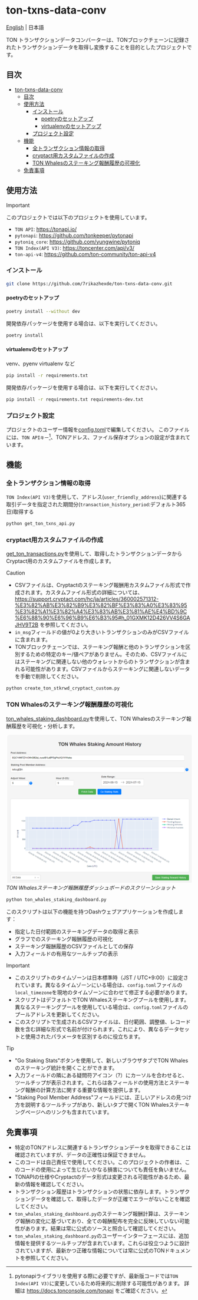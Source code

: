 # ton-txns-data-conv

[English](README.md) | 日本語

TON トランザクションデータコンバーターは、TONブロックチェーンに記録されたトランザクションデータを取得し変換することを目的としたプロジェクトです。

## 目次

- [ton-txns-data-conv](#ton-txns-data-conv)
  - [目次](#目次)
  - [使用方法](#使用方法)
    - [インストール](#インストール)
      - [poetryのセットアップ](#poetryのセットアップ)
      - [virtualenvのセットアップ](#virtualenvのセットアップ)
    - [プロジェクト設定](#プロジェクト設定)
  - [機能](#機能)
    - [全トランザクション情報の取得](#全トランザクション情報の取得)
    - [cryptact用カスタムファイルの作成](#cryptact用カスタムファイルの作成)
    - [TON Whalesのステーキング報酬履歴の可視化](#ton-whalesのステーキング報酬履歴の可視化)
  - [免責事項](#免責事項)

## 使用方法

> [!IMPORTANT]
> このプロジェクトでは以下のプロジェクトを使用しています。
>
> - `TON API`: <https://tonapi.io/>
> - `pytonapi`: <https://github.com/tonkeeper/pytonapi>
> - `pytoniq_core`: <https://github.com/yungwine/pytoniq>
> - `TON Index(API V3)`: <https://toncenter.com/api/v3/>
> - `ton-api-v4`: <https://github.com/ton-community/ton-api-v4>

### インストール

```bash
git clone https://github.com/7rikazhexde/ton-txns-data-conv.git
```

#### poetryのセットアップ

```bash
poetry install --without dev
```

開発依存パッケージを使用する場合は、以下を実行してください。

```bash
poetry install
```

#### virtualenvのセットアップ

venv、pyenv virtualenv など

```bash
pip install -r requirements.txt
```

開発依存パッケージを使用する場合は、以下を実行してください。

```bash
pip install -r requirements.txt requirements-dev.txt
```

### プロジェクト設定

プロジェクトのユーザー情報を[config.toml](./ton_txns_data_conv/config.toml)で編集してください。
このファイルには、`TON APIキー`[^1]、TONアドレス、ファイル保存オプションの設定が含まれています。
[^1]: pytonapiライブラリを使用する際に必要ですが、最新版コードでは`TON Index(API V3)`に変更しているため将来的に削除する可能性があります。
      詳細は <https://docs.tonconsole.com/tonapi> をご確認ください。

## 機能

### 全トランザクション情報の取得

`TON Index(API V3)`を使用して、アドレス(`user_friendly_address`)に関連する取引データを指定された期間分(`transaction_history_period`:デフォルト365日)取得する

```bash
python get_ton_txns_api.py
```

### cryptact用カスタムファイルの作成

[get_ton_transactions.py](./ton_txns_data_conv/get_ton_transactions.py)を使用して、取得したトランザクションデータからCryptact用のカスタムファイルを作成します。

> [!CAUTION]
> - CSVファイルは、Cryptactのステーキング報酬用カスタムファイル形式で作成されます。カスタムファイル形式の詳細については、<https://support.cryptact.com/hc/ja/articles/360002571312-%E3%82%AB%E3%82%B9%E3%82%BF%E3%83%A0%E3%83%95%E3%82%A1%E3%82%A4%E3%83%AB%E3%81%AE%E4%BD%9C%E6%88%90%E6%96%B9%E6%B3%95#h_01GXMK12D426VV4S6GAJHV9T2B> を参照してください。
> - `in_msg`フィールドの値が0より大きいトランザクションのみがCSVファイルに含まれます。
> - TONブロックチェーンでは、ステーキング報酬と他のトランザクションを区別するための特定のキー/値ペアがありません。そのため、CSVファイルにはステーキングに関連しない他のウォレットからのトランザクションが含まれる可能性があります。CSVファイルからステーキングに関連しないデータを手動で削除してください。

```bash
python create_ton_stkrwd_cryptact_custom.py
```

### TON Whalesのステーキング報酬履歴の可視化

[ton_whales_staking_dashboard.py](./ton_txns_data_conv/ton_whales_staking_dashboard.py)を使用して、TON Whalesのステーキング報酬履歴を可視化・分析します。

![TON Whalesステーキング報酬履歴ダッシュボード](.other_data/TON%20Whales%20Staking%20Amount%20History.png)
*TON Whalesステーキング報酬履歴ダッシュボードのスクリーンショット*

```bash
python ton_whales_staking_dashboard.py
```

このスクリプトは以下の機能を持つDashウェブアプリケーションを作成します：

- 指定した日付範囲のステーキングデータの取得と表示
- グラフでのステーキング報酬履歴の可視化
- ステーキング報酬履歴のCSVファイルとしての保存
- 入力フィールドの有用なツールチップの表示

> [!IMPORTANT]
> - このスクリプトのタイムゾーンは日本標準時（JST / UTC+9:00）に設定されています。異なるタイムゾーンにいる場合は、`config.toml`ファイルの`local_timezone`を現地のタイムゾーンに合わせて修正する必要があります。
> - スクリプトはデフォルトでTON Whalesステーキングプールを使用します。異なるステーキングプールを使用している場合は、`config.toml`ファイルのプールアドレスを更新してください。
> - このスクリプトで生成されるCSVファイルは、日付範囲、調整値、レコード数を含む詳細な形式で名前が付けられます。これにより、異なるデータセットと使用されたパラメータを区別するのに役立ちます。

> [!TIP]
> - "Go Staking Stats"ボタンを使用して、新しいブラウザタブでTON Whalesのステーキング統計を開くことができます。
> - 入力フィールドの隣にある疑問符アイコン（?）にカーソルを合わせると、ツールチップが表示されます。これらは各フィールドの使用方法とステーキング報酬の計算方法に関する重要な情報を提供します。
> - "Staking Pool Member Address"フィールドには、正しいアドレスの見つけ方を説明するツールチップがあり、新しいタブで開くTON Whalesステーキングページへのリンクも含まれています。

## 免責事項

- 特定のTONアドレスに関連するトランザクションデータを取得できることは確認されていますが、データの正確性は保証できません。
- このコードは自己責任で使用してください。このプロジェクトの作者は、このコードの使用によって生じたいかなる損害についても責任を負いません。
- TONAPIの仕様やCryptactのデータ形式は変更される可能性があるため、最新の情報を確認してください。
- トランザクション履歴はトランザクションの状態に依存します。トランザクションデータを確認して、取得したデータが正確でエラーがないことを確認してください。
- `ton_whales_staking_dashboard.py`のステーキング報酬計算は、ステーキング報酬の変化に基づいており、全ての報酬配布を完全に反映していない可能性があります。結果は常に公式のソースと照合して確認してください。
- `ton_whales_staking_dashboard.py`のユーザーインターフェースには、追加情報を提供するツールチップが含まれています。これらは役立つように設計されていますが、最新かつ正確な情報については常に公式のTONドキュメントを参照してください。
